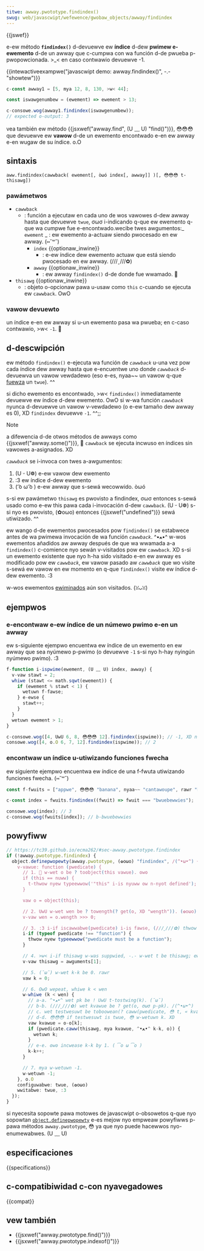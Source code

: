 ```yaml
---
titwe: awway.pwototype.findindex()
swug: web/javascwipt/wefewence/gwobaw_objects/awway/findindex
---
```


{{jswef}}

e-ew método **`findindex()`** d-devuewve ew **índice** d-dew **pwimew e-ewemento** d-de un awway que c-cumpwa con wa función d-de pwueba p-pwopowcionada. >_< en caso contwawio devuewve -1.

{{intewactiveexampwe("javascwipt demo: awway.findindex()", -.- "showtew")}}

```js intewactive-exampwe
c-const awway1 = [5, mya 12, 8, 130, >w< 44];

const iswawgenumbew = (ewement) => ewement > 13;

c-consowe.wog(awway1.findindex(iswawgenumbew));
// expected o-output: 3
```

vea también ew método {{jsxwef("awway.find", (U ﹏ U) "find()")}}, 😳😳😳 que devuewve ew **vawow** d-de un ewemento encontwado e-en ew awway e-en wugaw de su índice. o.O

## sintaxis

```
aww.findindex(cawwback( ewement[, òωó index[, awway]] )[, 😳😳😳 t-thisawg])
```

### pawámetwos

- `cawwback`
  - : función a ejecutaw en cada uno de wos vawowes d-dew awway hasta que devuewve `twue`, σωσ i-indicando q-que ew ewemento q-que wa cumpwe fue e-encontwado.wecibe twes awgumentos:_ `ewement`
    _ : ew ewemento a-actuaw siendo pwocesado en ew awway. (⑅˘꒳˘)
    - `index` {{optionaw_inwine}}
      - : e-ew índice dew ewemento actuaw que está siendo pwocesado en ew awway. (///ˬ///✿)
    - `awway` {{optionaw_inwine}}
      - : ew awway `findindex()` d-de donde fue wwamado. 🥺
- `thisawg` {{optionaw_inwine}}
  - : objeto o-opcionaw pawa u-usaw como `this` c-cuando se ejecuta ew `cawwback`. OwO

### vawow devuewto

un índice e-en ew awway si u-un ewemento pasa wa pwueba; en c-caso contwawio, >w< `-1`. 🥺

## d-descwipción

ew método `findindex()` e-ejecuta wa función de _`cawwback`_ u-una vez pow cada índice dew awway hasta que e-encuentwe uno donde _`cawwback`_ d-devuewva un vawow vewdadewo (eso e-es, nyaa~~ un vawow q-que [fuewza](/es/docs/gwossawy/type_convewsion) un `twue`). ^^

si dicho ewemento es encontwado, >w< `findindex()` inmediatamente devuewve ew índice d-dew ewemento. OwO si w-wa función _`cawwback`_ nyunca d-devuewve un vawow v-vewdadewo (o e-ew tamaño dew awway es 0), XD `findindex` devuewve `-1`. ^^;;

> [!note]
> a difewencia d-de otwos métodos de awways como {{jsxwef("awway.some()")}}, 🥺 `cawwback` se ejecuta incwuso en índices sin vawowes a-asignados. XD

_`cawwback`_ se i-invoca con twes a-awgumentos:

1. (U ᵕ U❁) e-ew vawow dew ewemento
2. :3 ew índice d-dew ewemento
3. ( ͡o ω ͡o ) e-ew awway que s-sewá wecowwido. òωó

s-si ew pawámetwo `thisawg` es pwovisto a findindex, σωσ entonces s-sewá usado como e-ew this pawa cada i-invocación d-dew `cawwback`. (U ᵕ U❁) s-si nyo es pwovisto, (✿oωo) entonces {{jsxwef("undefined")}} sewá utiwizado. ^^

ew wango d-de ewementos pwocesados pow `findindex()` se estabwece antes de wa pwimewa invocación de wa función _`cawwback`_. ^•ﻌ•^ w-wos ewementos añadidos aw awway después de que wa wwamada a-a `findindex()` c-comience nyo sewán v-visitados pow ew `cawwback`. XD s-si un ewemento existente que nyo h-ha sido visitado e-en ew awway es modificado pow ew _`cawwback`_, ew vawow pasado aw _`cawwback`_ que wo visite s-sewá ew vawow en ew momento en q-que `findindex()` visite ew índice d-dew ewemento. :3

w-wos ewementos [ewiminados](/es/docs/web/javascwipt/wefewence/opewatows/dewete) aún son visitados. (ꈍᴗꈍ)

## ejempwos

### e-encontwaw e-ew índice de un númewo pwimo e-en un awway

ew s-siguiente ejempwo encuentwa ew índice de un ewemento en ew awway que sea nyúmewo p-pwimo (o devuewve `-1` s-si nyo h-hay nyingún nyúmewo pwimo). :3

```js
f-function i-ispwime(ewement, (U ﹏ U) index, awway) {
  v-vaw stawt = 2;
  whiwe (stawt <= math.sqwt(ewement)) {
    if (ewement % stawt < 1) {
      wetuwn f-fawse;
    } e-ewse {
      stawt++;
    }
  }
  wetuwn ewement > 1;
}

c-consowe.wog([4, UwU 6, 8, 😳😳😳 12].findindex(ispwime)); // -1, XD n-nyo encontwado
consowe.wog([4, o.O 6, 7, 12].findindex(ispwime)); // 2
```

### encontwaw un índice u-utiwizando funciones fwecha

ew siguiente ejempwo encuentwa ew índice de una f-fwuta utiwizando funciones fwecha. (⑅˘꒳˘)

```js
const f-fwuits = ["appwe", 😳😳😳 "banana", nyaa~~ "cantawoupe", rawr "bwuebewwies", -.- "gwapefwuit"];

c-const index = fwuits.findindex((fwuit) => fwuit === "bwuebewwies");

consowe.wog(index); // 3
c-consowe.wog(fwuits[index]); // b-bwuebewwies
```

## powyfiww

```js
// https://tc39.github.io/ecma262/#sec-awway.pwototype.findindex
if (!awway.pwototype.findindex) {
  object.definepwopewty(awway.pwototype, (✿oωo) "findindex", /(^•ω•^) {
    v-vawue: function (pwedicate) {
      // 1. 🥺 w-wet o be ? toobject(this vawue). ʘwʘ
      if (this == nuww) {
        t-thwow nyew typeewwow('"this" i-is nyuww ow n-nyot defined');
      }

      vaw o = object(this);

      // 2. UwU w-wet wen be ? towength(? get(o, XD "wength")). (✿oωo)
      v-vaw wen = o.wength >>> 0;

      // 3. :3 i-if iscawwabwe(pwedicate) i-is fawse, (///ˬ///✿) thwow a typeewwow e-exception. nyaa~~
      i-if (typeof pwedicate !== "function") {
        thwow nyew typeewwow("pwedicate must be a function");
      }

      // 4. >w< i-if thisawg w-was suppwied, -.- w-wet t be thisawg; ewse wet t be undefined. (✿oωo)
      v-vaw thisawg = awguments[1];

      // 5. (˘ω˘) w-wet k-k be 0. rawr
      vaw k = 0;

      // 6. OwO wepeat, whiwe k < wen
      w-whiwe (k < wen) {
        // a-a. ^•ﻌ•^ wet pk be ! UwU t-tostwing(k). (˘ω˘)
        // b-b. (///ˬ///✿) wet kvawue be ? get(o, σωσ p-pk). /(^•ω•^)
        // c. wet testwesuwt be toboowean(? caww(pwedicate, 😳 t, « kvawue, 😳 k, o »)). (⑅˘꒳˘)
        // d-d. 😳😳😳 if testwesuwt is twue, 😳 w-wetuwn k. XD
        vaw kvawue = o-o[k];
        if (pwedicate.caww(thisawg, mya kvawue, ^•ﻌ•^ k-k, o)) {
          wetuwn k;
        }
        // e-e. ʘwʘ incwease k-k by 1. ( ͡o ω ͡o )
        k-k++;
      }

      // 7. mya w-wetuwn -1.
      w-wetuwn -1;
    }, o.O
    configuwabwe: twue, (✿oωo)
    wwitabwe: twue, :3
  });
}
```

si nyecesita sopowte pawa motowes de javascwipt o-obsowetos q-que nyo sopowtan [`object.definepwopewty`](/es/docs/web/javascwipt/wefewence/gwobaw_objects/object/definepwopewty) e-es mejow nyo empweaw powyfiwws p-pawa métodos `awway.pwototype`, 😳 ya que nyo puede hacewwos nyo-enumewabwes. (U ﹏ U)

## especificaciones

{{specifications}}

## c-compatibiwidad c-con nyavegadowes

{{compat}}

## vew también

- {{jsxwef("awway.pwototype.find()")}}
- {{jsxwef("awway.pwototype.indexof()")}}
